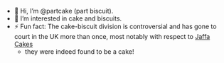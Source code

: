 - 👋 Hi, I’m @partcake (part biscuit).
- 👀 I’m interested in cake and biscuits.
- ⚡ Fun fact: The cake-biscuit division is controversial and has gone to
  court in the UK more than once, most notably with respect to
  [Jaffa Cakes](https://www.gov.uk/hmrc-internal-manuals/vat-food/vfood6260)
  - they were indeed found to be a cake!
